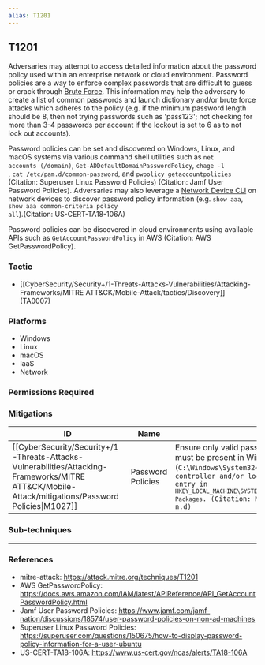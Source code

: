 ```yaml
---
alias: T1201
---
```


## T1201

Adversaries may attempt to access detailed information about the password policy used within an enterprise network or cloud environment. Password policies are a way to enforce complex passwords that are difficult to guess or crack through [Brute Force](https://attack.mitre.org/techniques/T1110). This information may help the adversary to create a list of common passwords and launch dictionary and/or brute force attacks which adheres to the policy (e.g. if the minimum password length should be 8, then not trying passwords such as 'pass123'; not checking for more than 3-4 passwords per account if the lockout is set to 6 as to not lock out accounts).

Password policies can be set and discovered on Windows, Linux, and macOS systems via various command shell utilities such as <code>net accounts (/domain)</code>, <code>Get-ADDefaultDomainPasswordPolicy</code>, <code>chage -l <username></code>, <code>cat /etc/pam.d/common-password</code>, and <code>pwpolicy getaccountpolicies</code> (Citation: Superuser Linux Password Policies) (Citation: Jamf User Password Policies). Adversaries may also leverage a [Network Device CLI](https://attack.mitre.org/techniques/T1059/008) on network devices to discover password policy information (e.g. <code>show aaa</code>, <code>show aaa common-criteria policy all</code>).(Citation: US-CERT-TA18-106A)

Password policies can be discovered in cloud environments using available APIs such as <code>GetAccountPasswordPolicy</code> in AWS (Citation: AWS GetPasswordPolicy).


### Tactic
- [[CyberSecurity/Security+/1-Threats-Attacks-Vulnerabilities/Attacking-Frameworks/MITRE ATT&CK/Mobile-Attack/tactics/Discovery]] (TA0007)

### Platforms
- Windows
- Linux
- macOS
- IaaS
- Network

### Permissions Required

### Mitigations

| ID | Name | Description |
| --- | --- | --- |
| [[CyberSecurity/Security+/1-Threats-Attacks-Vulnerabilities/Attacking-Frameworks/MITRE ATT&CK/Mobile-Attack/mitigations/Password Policies\|M1027]] | Password Policies | Ensure only valid password filters are registered. Filter DLLs must be present in Windows installation directory (<code>C:\Windows\System32\</code> by default) of a domain controller and/or local computer with a corresponding entry in <code>HKEY_LOCAL_MACHINE\SYSTEM\CurrentControlSet\Control\Lsa\Notification Packages</code>. (Citation: Microsoft Install Password Filter n.d) |

### Sub-techniques


---
### References

- mitre-attack: https://attack.mitre.org/techniques/T1201
- AWS GetPasswordPolicy: https://docs.aws.amazon.com/IAM/latest/APIReference/API_GetAccountPasswordPolicy.html
- Jamf User Password Policies: https://www.jamf.com/jamf-nation/discussions/18574/user-password-policies-on-non-ad-machines
- Superuser Linux Password Policies: https://superuser.com/questions/150675/how-to-display-password-policy-information-for-a-user-ubuntu
- US-CERT-TA18-106A: https://www.us-cert.gov/ncas/alerts/TA18-106A

